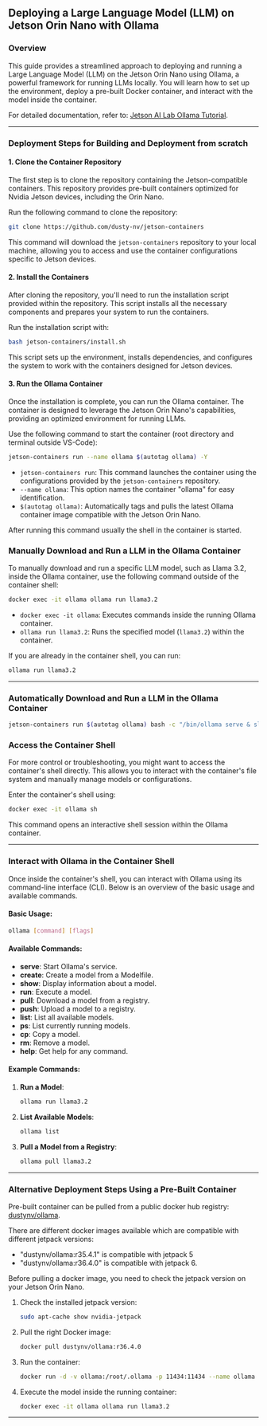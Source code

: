 ## Deploying a Large Language Model (LLM) on Jetson Orin Nano with Ollama

### Overview

This guide provides a streamlined approach to deploying and running a Large Language Model (LLM) on the Jetson Orin Nano using Ollama, a powerful framework for running LLMs locally. You will learn how to set up the environment, deploy a pre-built Docker container, and interact with the model inside the container.

For detailed documentation, refer to: [Jetson AI Lab Ollama Tutorial](https://www.jetson-ai-lab.com/tutorial_ollama.html).

---

### Deployment Steps for Building and Deployment from scratch

#### 1. Clone the Container Repository

The first step is to clone the repository containing the Jetson-compatible containers. This repository provides pre-built containers optimized for Nvidia Jetson devices, including the Orin Nano.

Run the following command to clone the repository:

```bash
git clone https://github.com/dusty-nv/jetson-containers
```

This command will download the `jetson-containers` repository to your local machine, allowing you to access and use the container configurations specific to Jetson devices.

#### 2. Install the Containers

After cloning the repository, you'll need to run the installation script provided within the repository. This script installs all the necessary components and prepares your system to run the containers.

Run the installation script with:

```bash
bash jetson-containers/install.sh
```

This script sets up the environment, installs dependencies, and configures the system to work with the containers designed for Jetson devices.

#### 3. Run the Ollama Container

Once the installation is complete, you can run the Ollama container. The container is designed to leverage the Jetson Orin Nano's capabilities, providing an optimized environment for running LLMs.

Use the following command to start the container (root directory and terminal outside VS-Code):

```bash
jetson-containers run --name ollama $(autotag ollama) -Y
```

- `jetson-containers run`: This command launches the container using the configurations provided by the `jetson-containers` repository.
- `--name ollama`: This option names the container "ollama" for easy identification.
- `$(autotag ollama)`: Automatically tags and pulls the latest Ollama container image compatible with the Jetson Orin Nano.

After running this command  usually the shell in the container is started.

### Manually Download and Run a LLM in the Ollama Container

To manually download and run a specific LLM model, such as Llama 3.2, inside the Ollama container, use the following command outside of the container shell:


```bash
docker exec -it ollama ollama run llama3.2
```

- `docker exec -it ollama`: Executes commands inside the running Ollama container.
- `ollama run llama3.2`: Runs the specified model (`llama3.2`) within the container.

If you are already in the container shell, you can run:


```bash
ollama run llama3.2
```

---

### Automatically Download and Run a LLM in the Ollama Container

```bash
jetson-containers run $(autotag ollama) bash -c "/bin/ollama serve & sleep 5; ollama run llama3"
```

### Access the Container Shell

For more control or troubleshooting, you might want to access the container's shell directly. This allows you to interact with the container's file system and manually manage models or configurations.

Enter the container's shell using:

```bash
docker exec -it ollama sh
```

This command opens an interactive shell session within the Ollama container.

---

### Interact with Ollama in the Container Shell

Once inside the container's shell, you can interact with Ollama using its command-line interface (CLI). Below is an overview of the basic usage and available commands.

#### Basic Usage:

```bash
ollama [command] [flags]
```

#### Available Commands:

- **serve**: Start Ollama's service.
- **create**: Create a model from a Modelfile.
- **show**: Display information about a model.
- **run**: Execute a model.
- **pull**: Download a model from a registry.
- **push**: Upload a model to a registry.
- **list**: List all available models.
- **ps**: List currently running models.
- **cp**: Copy a model.
- **rm**: Remove a model.
- **help**: Get help for any command.

#### Example Commands:

1. **Run a Model**:
   ```bash
   ollama run llama3.2
   ```

2. **List Available Models**:
   ```bash
   ollama list
   ```

3. **Pull a Model from a Registry**:
   ```bash
   ollama pull llama3.2
   ```

---

### Alternative Deployment Steps Using a Pre-Built Container

Pre-built container can be pulled from a public docker hub registry: [dustynv/ollama](https://hub.docker.com/r/dustynv/ollama).

There are different docker images available which are compatible with different jetpack versions:

- "dustynv/ollama:r35.4.1" is compatible with jetpack 5
- "dustynv/ollama:r36.4.0" is compatible with jetpack 6.

Before pulling a docker image, you need to check the jetpack version on your Jetson Orin Nano.

1. Check the installed jetpack version:

   ```bash
   sudo apt-cache show nvidia-jetpack
   ```

2. Pull the right Docker image:
   ```bash
   docker pull dustynv/ollama:r36.4.0
   ```

3. Run the container:
   ```bash
   docker run -d -v ollama:/root/.ollama -p 11434:11434 --name ollama dustynv/ollama:r36.4.0
   ```

4. Execute the model inside the running container:
   ```bash
   docker exec -it ollama ollama run llama3.2
   ```

---